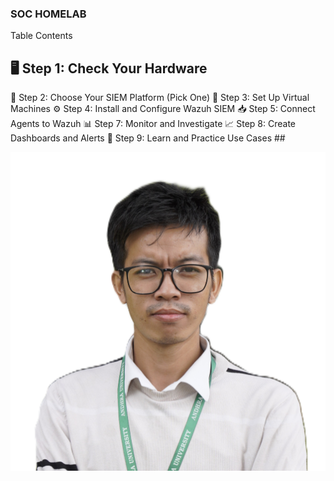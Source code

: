 ### SOC HOMELAB
Table Contents

## 🖥️ Step 1: Check Your Hardware
🧱 Step 2: Choose Your SIEM Platform (Pick One)
🔧 Step 3: Set Up Virtual Machines
⚙️ Step 4: Install and Configure Wazuh SIEM
📥 Step 5: Connect Agents to Wazuh
📊 Step 7: Monitor and Investigate
📈 Step 8: Create Dashboards and Alerts
🧪 Step 9: Learn and Practice Use Cases ##

![image](https://raw.githubusercontent.com/NATTOMR/SOCHomeLab/refs/heads/main/pass-size%20photograph.JPG)
